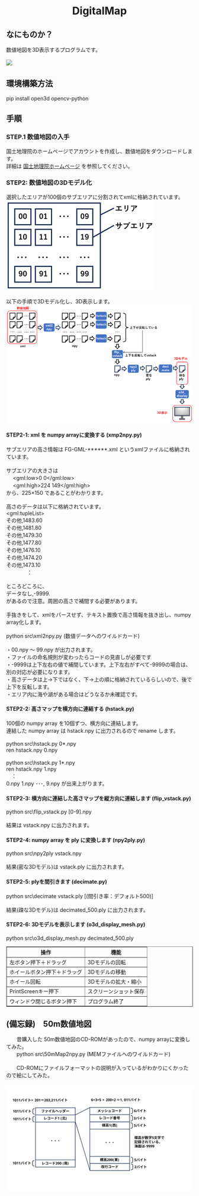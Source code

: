 <html lang="ja">
    <head>
        <meta charset="utf-8" />
    </head>
    <body>
        <h1><center>DigitalMap</center></h1>
        <h2>なにものか？</h2>
        <p>
            数値地図を3D表示するプログラムです。<br>
            <br>
            <img src="images/display_3d_map.gif"><br>
        </p>
        <h2>環境構築方法</h2>
        <p>
            pip install open3d opencv-python
        </p>
        <h2>手順</h2>
        <h3>STEP.1 数値地図の入手</h3>
        <p>
            国土地理院のホームページでアカウントを作成し、数値地図をダウンロードします。<br>
            詳細は <a href="https://www.gsi.go.jp/tizu-kutyu.html">国土地理院ホームページ</a> を参照してください。<br>
        </p>
        <h3>STEP2: 数値地図の3Dモデル化</h3>
        <p>
            選択したエリアが100個のサブエリアに分割されてxmlに格納されています。<br>
            <img src="images/fig1.png"><br>
            <br>
            以下の手順で3Dモデル化し、3D表示します。<br>
            <img src="images/fig2.png"><br>
        </p>
        <h4>STEP2-1: xml を numpy arrayに変換する (xmp2npy.py)</h4>
        <p>
            サブエリアの高さ情報は FG-GML-******.xml というxmlファイルに格納されています。<br>
            <br>
            サブエリアの大きさは<br>
　          &lt;gml:low&gt;0 0&lt;/gml:low&gt;<br>
　          &lt;gml:high&gt;224 149&lt;/gml:high&gt;<br>
            から、225×150 であることがわかります。<br>
            <br>
            高さのデータは以下に格納されています。<br>
            &lt;gml:tupleList&gt;<br>
            その他,1483.60<br>
            その他,1481.80<br>
            その他,1479.30<br>
            その他,1477.80<br>
            その他,1476.10<br>
            その他,1474.20<br>
            その他,1473.10<br>
            　　　　：<br>
            <br>
            ところどころに、<br>
            データなし,-9999.<br>
            があるので注意。周囲の高さで補間する必要があります。<br>
            <br>
            手抜きをして、xmlをパースせず、テキスト置換で高さ情報を抜き出し、numpy array化します。<br>
            <br>
            python src\xml2npy.py (数値データへのワイルドカード)<br>
            <br>
            ・00.npy ～ 99.npy が出力されます。<br>
            ・ファイルの命名規則が変わったらコードの見直しが必要です<br>
            ・-9999は上下左右の値で補間しています。上下左右がすべて-9999の場合は、別の対応が必要になります。<br>
            ・高さデータは上→下ではなく、下→上の順に格納されているらしいので、後で上下を反転します。<br>
            ・エリア内に海や湖がある場合はどうなるか未確認です。<br>
        </p>
        <h4>STEP2-2: 高さマップを横方向に連結する (hstack.py)</h4>
        <p>
            100個の numpy array を10個ずつ、横方向に連結します。<br>
            連結した numpy array は hstack.npy に出力されるので rename します。<br>
            <br>
            python src\hstack.py 0*.npy<br>
            ren hstack.npy 0.npy<br>
            <br>
            python src\hstack.py 1*.npy<br>
            ren hstack.npy 1.npy<br>
            　：
            <br>
            0.npy 1.npy ･･･, 9.npy が出来上がります。
        </p>
        <h4>STEP2-3: 横方向に連結した高さマップを縦方向に連結します (flip_vstack.py)</h4>
        <p>
            python src\flip_vstack.py [0-9].npy<br>
            <br>
            結果は vstack.npy に出力されます。
        </p>
        <h4>STEP2-4: numpy array を ply に変換します (npy2ply.py)</h4>
        <p>
            python src\npy2ply vstack.npy<br>
            <br>
            結果(密な3Dモデル)は vstack.ply に出力されます。
        </p>
        <h4>STEP2-5: plyを間引きます (decimate.py)</h4>
        <p>
            python src\decimate vstack.ply [(間引き率：デフォルト500)]<br>
            <br>
            結果(疎な3Dモデル)は decimated_500.ply に出力されます。<br>
        </p>
        <h4>STEP2-6: 3Dモデルを表示します (o3d_display_mesh.py)</h4>
        <p>
            python src\o3d_display_mesh.py decimated_500.ply<br>
            <table border="1">
                <tr><th>操作</th><th>機能</th></tr>
                <tr><td>左ボタン押下＋ドラッグ</td><td>3Dモデルの回転</td></tr>
                <tr><td>ホイールボタン押下＋ドラッグ</td><td>3Dモデルの移動</td></tr>
                <tr><td>ホイール回転</td><td>3Dモデルの拡大・縮小</td></tr>
                <tr><td>PrintScreenキー押下</td><td>スクリーンショット保存</td></tr>
                <tr><td>ウィンドウ閉じるボタン押下　</td><td>プログラム終了</td></tr>
            </table>
        </p>
        <h2>(備忘録)　50m数値地図</h2>
        <p>
        　　昔購入した 50m数値地図のCD-ROMがあったので、numpy arrayに変換してみた。<br>
        　　python src\50mMap2npy.py (MEMファイルへのワイルドカード)<br>
            <br>
        　　CD-ROMにファイルフォーマットの説明が入っているがわかりにくかったので絵にしてみた。<br>
        　　<img src="images/50m_map_format.svg"></a>
        </p>
    </body>
</html>
